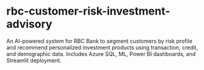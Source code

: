 # rbc-customer-risk-investment-advisory
An AI-powered system for RBC Bank to segment customers by risk profile and recommend personalized investment products using transaction, credit, and demographic data. Includes Azure SQL, ML, Power BI dashboards, and Streamlit deployment.
